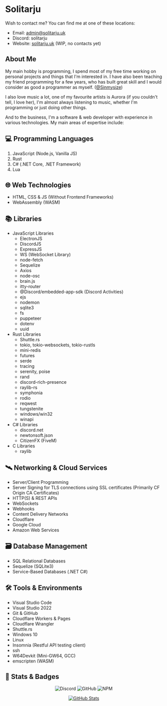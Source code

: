 # Solitarju

Wish to contact me? You can find me at one of these locations:

- Email: <admin@solitarju.uk>  
- Discord: solitarju  
- Website: [solitarju.uk](https://solitarju.uk/) (WIP, no contacts yet)

## About Me

My main hobby is programming, I spend most of my free time working on personal projects and things that I'm interested in. I have also been teaching my friend programming for a few years, who has built great skill and I would consider as good a programmer as myself. ([@Sinmysize](https://github.com/Sinmysize))  

I also love music a lot, one of my favourite artists is Aurora (if you couldn't tell, I love her), I'm almost always listening to music, whether I'm programming or just doing other things.

And to the business, I'm a software & web developer with experience in various technologies. My main areas of expertise include:

## 💻 Programming Languages

1. JavaScript (Node.js, Vanilla JS)
2. Rust
3. C# (.NET Core, .NET Framework)
4. Lua

## 🌐 Web Technologies

- HTML, CSS & JS (Without Frontend Frameworks)
- WebAssembly (WASM)

## 📚 Libraries

- JavaScript Libraries
  - ElectronJS
  - DiscordJS
  - ExpressJS
  - WS (WebSocket Library)
  - node-fetch
  - Sequelize
  - Axios
  - node-osc
  - brain.js
  - itty-router
  - @Discord/embedded-app-sdk (Discord Activities)
  - ejs
  - nodemon
  - sqlite3
  - fs
  - puppeteer
  - dotenv
  - uuid
- Rust Libraries
  - Shuttle.rs
  - tokio, tokio-websockets, tokio-rustls
  - mini-redis
  - futures
  - serde
  - tracing
  - serenity, poise
  - rand
  - discord-rich-presence
  - raylib-rs
  - symphonia
  - rodio
  - reqwest
  - tungstenite
  - windows/win32
  - winapi
- C# Libraries
  - discord.net
  - newtonsoft.json
  - CitizenFX (FiveM)
- C Libraries
  - raylib

## 🛰️ Networking & Cloud Services

- Server/Client Programming
- Server Signing for TLS connections using SSL certificates (Primarily CF Origin CA Certificates)
- HTTP(S) & REST APIs
- WebSockets
- Webhooks
- Content Delivery Networks
- Cloudflare
- Google Cloud
- Amazon Web Services

## 🗃️ Database Management

- SQL Relational Databases
- Sequelize (SQLite3)
- Service-Based Databases (.NET C#)

## 🛠️ Tools & Environments

- Visual Studio Code
- Visual Studio 2022
- Git & GitHub
- Cloudflare Workers & Pages
- Cloudflare Wrangler
- Shuttle.rs
- Windows 10
- Linux
- Insomnia (Restful API testing client)
- ssh
- W64Devkit (Mini-GW64, GCC)
- emscripten (WASM)

## 🔗 Stats & Badges
<div align="center">
<img alt="Discord" src="https://img.shields.io/discord/1163384360314081342?style=for-the-badge&logo=discord&label=Discord&link=https%3A%2F%2Fdiscord.gg%2FER3Z7NBzvv">
<img alt="GitHub" src="https://img.shields.io/github/license/Solitarju/vrchat-api-library?style=for-the-badge&logo=github&label=GitHub&link=https%3A%2F%2Fgithub.com%2FSolitarju">
<img alt="NPM" src="https://img.shields.io/npm/l/vrchat-api-library?style=for-the-badge&logo=npm&label=NPM&link=https%3A%2F%2Fwww.npmjs.com%2Fpackage%2Fvrchat-api-library">

[![GitHub Stats](https://github-readme-stats.vercel.app/api?username=Solitarju&show_icons=true&count_private=true)](https://github.com/Solitarju)
</div>
